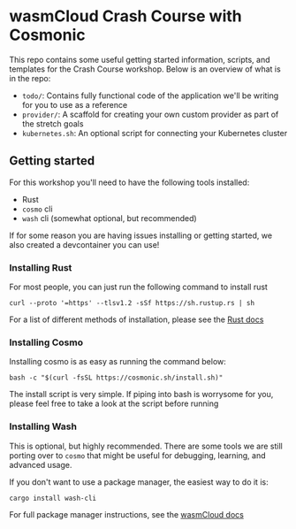 # wasmCloud Crash Course with Cosmonic

This repo contains some useful getting started information, scripts, and templates for the Crash
Course workshop. Below is an overview of what is in the repo:

- `todo/`: Contains fully functional code of the application we'll be writing for you to use as a
  reference
- `provider/`: A scaffold for creating your own custom provider as part of the stretch goals
- `kubernetes.sh`: An optional script for connecting your Kubernetes cluster

## Getting started

For this workshop you'll need to have the following tools installed:

- Rust
- `cosmo` cli
- `wash` cli (somewhat optional, but recommended)

If for some reason you are having issues installing or getting started, we also created a
devcontainer you can use!

### Installing Rust

For most people, you can just run the following command to install rust

```terminal
curl --proto '=https' --tlsv1.2 -sSf https://sh.rustup.rs | sh
```

For a list of different methods of installation, please see the [Rust
docs](https://www.rust-lang.org/tools/install)

### Installing Cosmo

Installing cosmo is as easy as running the command below:

```terminal
bash -c "$(curl -fsSL https://cosmonic.sh/install.sh)"
```

The install script is very simple. If piping into bash is worrysome for you, please feel free to
take a look at the script before running

### Installing Wash

This is optional, but highly recommended. There are some tools we are still porting over to `cosmo`
that might be useful for debugging, learning, and advanced usage.

If you don't want to use a package manager, the easiest way to do it is:

```terminal
cargo install wash-cli
```

For full package manager instructions, see the [wasmCloud
docs](https://wasmcloud.dev/overview/installation/)
